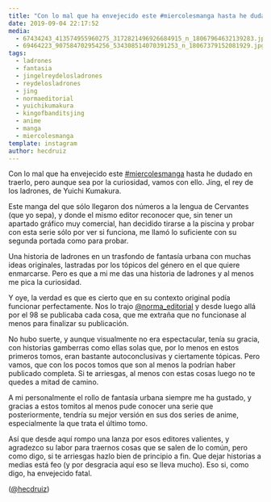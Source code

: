 ```yaml
---
title: "Con lo mal que ha envejecido este #miercolesmanga hasta he dudado en traerlo, pero aunque sea por la curiosidad, vamos con ello. Jing, el rey de los ladrones, de Yuichi Kumakura"
date: 2019-09-04 22:17:52
media: 
  - 67434243_413574955960275_3172821496926684915_n_18067964632139283.jpg
  - 69464223_907584702954256_534308514070391253_n_18067379152081929.jpg
tags: 
  - ladrones
  - fantasia
  - jingelreydelosladrones
  - reydelosladrones
  - jing
  - normaeditorial
  - yuichikumakura
  - kingofbanditsjing
  - anime
  - manga
  - miercolesmanga
template: instagram
author: hecdruiz
---
```


Con lo mal que ha envejecido este [#miercolesmanga](/tags/miercolesmanga) hasta he dudado en traerlo, pero aunque sea por la curiosidad, vamos con ello. Jing, el rey de los ladrones, de Yuichi Kumakura.


Este manga del que sólo llegaron dos números a la lengua de Cervantes (que yo sepa), y donde el mismo editor reconocer que, sin tener un apartado gráfico muy comercial, han decidido tirarse a la piscina y probar con esta serie sólo por ver si funciona, me llamó lo suficiente con su segunda portada como para probar.


Una historia de ladrones en un trasfondo de fantasía urbana con muchas ideas originales, lastradas por los tópicos del género en el que quiere enmarcarse. Pero es que a mi me das una historia de ladrones y al menos me pica la curiosidad.


Y oye, la verdad es que es cierto que en su contexto original podía funcionar perfectamente. Nos lo trajo [@norma_editorial](https://instagram.com/norma_editorial) y desde luego allá por el 98 se publicaba cada cosa, que me extraña que no funcionase al menos para finalizar su publicación.


No hubo suerte, y aunque visualmente no era espectacular, tenía su gracia, con historias gamberras como ellas solas que, por lo menos en estos primeros tomos, eran bastante autoconclusivas y ciertamente tópicas. Pero vamos, que con los pocos tomos que son al menos la podrían haber publicado completa. Si te arriesgas, al menos con estas cosas luego no te quedes a mitad de camino.


A mi personalmente el rollo de fantasía urbana siempre me ha gustado, y gracias a estos tomitos al menos pude conocer una serie que posteriormente, tendría su mejor versión en sus dos series de anime, especialmente la que trata el último tomo.


Así que desde aquí rompo una lanza por esos editores valientes, y agradezco su labor para traernos cosas que se salen de lo común, pero como digo, si te arriesgas hazlo bien de principio a fin. Que dejar historias a medias está feo (y por desgracia aquí eso se lleva mucho). Eso si, como digo, ha envejecido fatal.


([@hecdruiz](https://instagram.com/hecdruiz))
